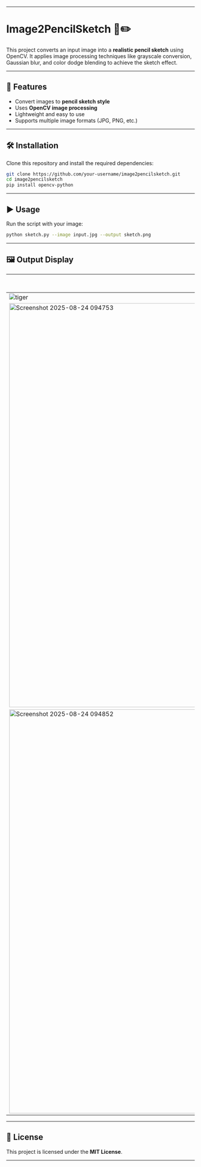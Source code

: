 

---

# Image2PencilSketch 🎨✏️

This project converts an input image into a **realistic pencil sketch** using OpenCV. It applies image processing techniques like grayscale conversion, Gaussian blur, and color dodge blending to achieve the sketch effect.

---

## 🚀 Features

* Convert images to **pencil sketch style**
* Uses **OpenCV image processing**
* Lightweight and easy to use
* Supports multiple image formats (JPG, PNG, etc.)

---

## 🛠️ Installation

Clone this repository and install the required dependencies:

```bash
git clone https://github.com/your-username/image2pencilsketch.git
cd image2pencilsketch
pip install opencv-python
```

---

## ▶️ Usage

Run the script with your image:

```bash
python sketch.py --image input.jpg --output sketch.png
```

---

## 🖼️ Output Display

| Input Image                  | Pencil Sketch                  |
| ---------------------------- | ------------------------------ |
| ![tiger](https://github.com/user-attachments/assets/8f3f0400-b19d-4f52-83c3-6d20bd7bfe04)
 |<img width="1920" height="1080" alt="Screenshot 2025-08-24 094753" src="https://github.com/user-attachments/assets/69c5326a-a658-440f-983e-e1c66862e922" />
 |<img width="1920" height="1080" alt="Screenshot 2025-08-24 094852" src="https://github.com/user-attachments/assets/c3ed1978-fb21-4153-8899-3594667aa5c9" />


---

## 📜 License

This project is licensed under the **MIT License**.



---



